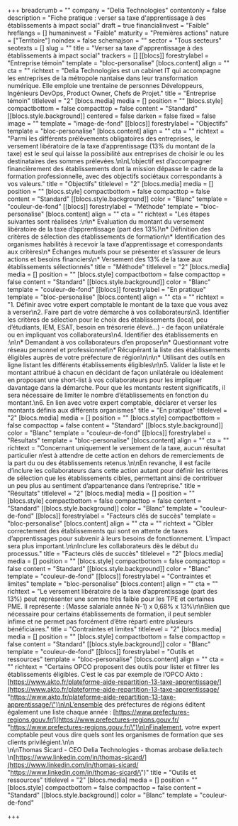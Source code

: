 +++
breadcrumb = ""
company = "Delia Technologies"
contentonly = false
description = "Fiche pratique : verser sa taxe d'apprentissage à des établissements à impact social"
draft = true
financialinvest = "Faible"
hreflangs = []
humaninvest = "Faible"
maturity = "Premières actions"
nature = ["Territoire"]
noindex = false
schemajson = ""
sector = "Tous secteurs"
seotexts = []
slug = ""
title = "Verser sa taxe d'apprentissage à des établissements à impact social"
trackers = []
[[blocs]]
forestrylabel = "Entreprise témoin"
template = "bloc-personalise"
[blocs.content]
align = ""
cta = ""
richtext = "Delia Technologies est un cabinet IT qui accompagne les entreprises de la métropole nantaise dans leur transformation numérique. Elle emploie une trentaine de personnes Développeurs, Ingénieurs DevOps, Product Owner, Chefs de Projet."
title = "Entreprise témoin"
titlelevel = "2"
[blocs.media]
media = []
position = ""
[blocs.style]
compactbottom = false
compacttop = false
content = "Standard"
[[blocs.style.background]]
centered = false
darken = false
fixed = false
image = ""
template = "image-de-fond"
[[blocs]]
forestrylabel = "Objectifs"
template = "bloc-personalise"
[blocs.content]
align = ""
cta = ""
richtext = "Parmi les différents prélèvements obligatoires des entreprises, le versement libératoire de la taxe d’apprentissage (13% du montant de la taxe) est le seul qui laisse la possibilité aux entreprises de choisir le ou les destinataires des sommes prélevées.\n\nL’objectif est d’accompagner financièrement des établissements dont la mission dépasse le cadre de la formation professionnelle, avec des objectifs sociétaux correspondants à vos valeurs."
title = "Objectifs"
titlelevel = "2"
[blocs.media]
media = []
position = ""
[blocs.style]
compactbottom = false
compacttop = false
content = "Standard"
[[blocs.style.background]]
color = "Blanc"
template = "couleur-de-fond"
[[blocs]]
forestrylabel = "Méthode"
template = "bloc-personalise"
[blocs.content]
align = ""
cta = ""
richtext = "Les étapes suivantes sont réalisées :\n\n* Evaluation du montant du versement libératoire de la taxe d’apprentissage (part des 13%)\n* Définition des critères de sélection des établissements de formation\n* Identification des organismes habilités à recevoir la taxe d’apprentissage et correspondants aux critères\n* Échanges mutuels pour se présenter et s’assurer de leurs actions et besoins financiers\n* Versement des 13% de la taxe aux établissements sélectionnés"
title = "Méthode"
titlelevel = "2"
[blocs.media]
media = []
position = ""
[blocs.style]
compactbottom = false
compacttop = false
content = "Standard"
[[blocs.style.background]]
color = "Blanc"
template = "couleur-de-fond"
[[blocs]]
forestrylabel = "En pratique"
template = "bloc-personalise"
[blocs.content]
align = ""
cta = ""
richtext = "1. Définir avec votre expert comptable le montant de la taxe que vous avez à verser\n2. Faire part de votre démarche à vos collaborateurs\n3. Identifier les critères de sélection pour le choix des établissements (local, peu d’étudiants, IEM, ESAT, besoin en trésorerie élevé…) - de façon unilatérale ou en impliquant vos collaborateurs\n4. Identifier des établissements en :\n\n* Demandant à vos collaborateurs d’en proposer\n* Questionnant votre réseau personnel et professionnel\n* Récupérant la liste des établissements éligibles auprès de votre préfecture de région\n\n\n* Utilisant des outils en ligne listant les différents établissements éligibles\n\n5. Valider la liste et le montant attribué à chacun en décidant de façon unilatérale ou idéalement en proposant une short-list à vos collaborateurs pour les impliquer davantage dans la démarche. Pour que les montants restent significatifs, il sera nécessaire de limiter le nombre d’établissements en fonction du montant.\n6. En lien avec votre expert comptable, déclarer et verser les montants définis aux différents organismes"
title = "En pratique"
titlelevel = "2"
[blocs.media]
media = []
position = ""
[blocs.style]
compactbottom = false
compacttop = false
content = "Standard"
[[blocs.style.background]]
color = "Blanc"
template = "couleur-de-fond"
[[blocs]]
forestrylabel = "Résultats"
template = "bloc-personalise"
[blocs.content]
align = ""
cta = ""
richtext = "Concernant uniquement le versement de la taxe, aucun résultat particulier n’est à attendre de cette action en dehors de remerciements de la part du ou des établissements retenus.\n\nEn revanche, il est facile d’inclure les collaborateurs dans cette action autant pour définir les critères de sélection que les établissements cibles, permettant ainsi de contribuer un peu plus au sentiment d’appartenance dans l’entreprise."
title = "Résultats"
titlelevel = "2"
[blocs.media]
media = []
position = ""
[blocs.style]
compactbottom = false
compacttop = false
content = "Standard"
[[blocs.style.background]]
color = "Blanc"
template = "couleur-de-fond"
[[blocs]]
forestrylabel = "Facteurs clés de succès"
template = "bloc-personalise"
[blocs.content]
align = ""
cta = ""
richtext = "Cibler correctement des établissements qui sont en attente de taxes d’apprentissages pour subvenir à leurs besoins de fonctionnement. L’impact sera plus important.\n\nInclure les collaborateurs dès le début du processus."
title = "Facteurs clés de succès"
titlelevel = "2"
[blocs.media]
media = []
position = ""
[blocs.style]
compactbottom = false
compacttop = false
content = "Standard"
[[blocs.style.background]]
color = "Blanc"
template = "couleur-de-fond"
[[blocs]]
forestrylabel = "Contraintes et limites"
template = "bloc-personalise"
[blocs.content]
align = ""
cta = ""
richtext = "Le versement libératoire de la taxe d’apprentissage (part des 13%) peut représenter une somme très faible pour les TPE et certaines PME. Il représente : (Masse salariale année N-1) x 0,68% x 13%\n\nBien que nécessaire pour certains établissements de formation, il peut sembler infime et ne permet pas forcément d’être réparti entre plusieurs bénéficiaires."
title = "Contraintes et limites"
titlelevel = "2"
[blocs.media]
media = []
position = ""
[blocs.style]
compactbottom = false
compacttop = false
content = "Standard"
[[blocs.style.background]]
color = "Blanc"
template = "couleur-de-fond"
[[blocs]]
forestrylabel = "Outils et ressources"
template = "bloc-personalise"
[blocs.content]
align = ""
cta = ""
richtext = "Certains OPCO proposent des outils pour lister et filtrer les établissements éligibles. C’est le cas par exemple de l’OPCO Akto : [https://www.akto.fr/plateforme-aide-repartition-13-taxe-apprentissage/](https://www.akto.fr/plateforme-aide-repartition-13-taxe-apprentissage/ \"https://www.akto.fr/plateforme-aide-repartition-13-taxe-apprentissage/\")\n\nL’ensemble des préfectures de régions éditent également une liste chaque année : [https://www.prefectures-regions.gouv.fr/](https://www.prefectures-regions.gouv.fr/ \"https://www.prefectures-regions.gouv.fr/\")\n\nFinalement, votre expert comptable peut vous dire quels sont les organismes de formation que ses clients privilégient.\n\n<br>\n\nThomas Sicard - CEO Delia Technologies - thomas arobase delia.tech  \n[https://www.linkedin.com/in/thomas-sicard/](https://www.linkedin.com/in/thomas-sicard/ \"https://www.linkedin.com/in/thomas-sicard/\")"
title = "Outils et ressources"
titlelevel = "2"
[blocs.media]
media = []
position = ""
[blocs.style]
compactbottom = false
compacttop = false
content = "Standard"
[[blocs.style.background]]
color = "Blanc"
template = "couleur-de-fond"

+++
